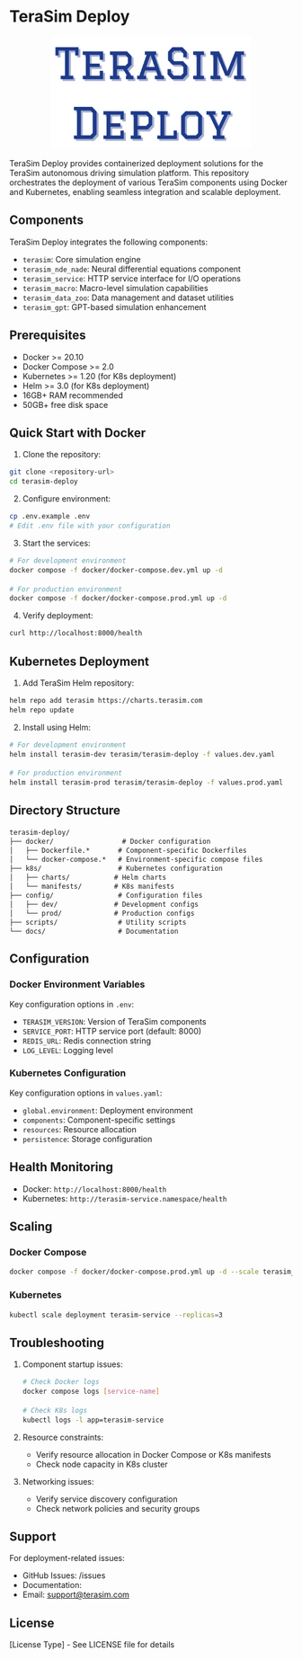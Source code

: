 # TeraSim Deploy

<div align="center">
<p align="center">

<img src="docs/figure/terasim_deploy.svg" height="200px">

</p>
</div>

TeraSim Deploy provides containerized deployment solutions for the TeraSim autonomous driving simulation platform. This repository orchestrates the deployment of various TeraSim components using Docker and Kubernetes, enabling seamless integration and scalable deployment.

## Components

TeraSim Deploy integrates the following components:
- `terasim`: Core simulation engine
- `terasim_nde_nade`: Neural differential equations component
- `terasim_service`: HTTP service interface for I/O operations
- `terasim_macro`: Macro-level simulation capabilities
- `terasim_data_zoo`: Data management and dataset utilities
- `terasim_gpt`: GPT-based simulation enhancement

## Prerequisites

- Docker >= 20.10
- Docker Compose >= 2.0
- Kubernetes >= 1.20 (for K8s deployment)
- Helm >= 3.0 (for K8s deployment)
- 16GB+ RAM recommended
- 50GB+ free disk space

## Quick Start with Docker

1. Clone the repository:
```bash
git clone <repository-url>
cd terasim-deploy
```

2. Configure environment:
```bash
cp .env.example .env
# Edit .env file with your configuration
```

3. Start the services:
```bash
# For development environment
docker compose -f docker/docker-compose.dev.yml up -d

# For production environment
docker compose -f docker/docker-compose.prod.yml up -d
```

4. Verify deployment:
```bash
curl http://localhost:8000/health
```

## Kubernetes Deployment

1. Add TeraSim Helm repository:
```bash
helm repo add terasim https://charts.terasim.com
helm repo update
```

2. Install using Helm:
```bash
# For development environment
helm install terasim-dev terasim/terasim-deploy -f values.dev.yaml

# For production environment
helm install terasim-prod terasim/terasim-deploy -f values.prod.yaml
```

## Directory Structure

```
terasim-deploy/
├── docker/                 # Docker configuration
│   ├── Dockerfile.*       # Component-specific Dockerfiles
│   └── docker-compose.*   # Environment-specific compose files
├── k8s/                   # Kubernetes configuration
│   ├── charts/           # Helm charts
│   └── manifests/        # K8s manifests
├── config/                # Configuration files
│   ├── dev/              # Development configs
│   └── prod/             # Production configs
├── scripts/               # Utility scripts
└── docs/                  # Documentation
```

## Configuration

### Docker Environment Variables

Key configuration options in `.env`:
- `TERASIM_VERSION`: Version of TeraSim components
- `SERVICE_PORT`: HTTP service port (default: 8000)
- `REDIS_URL`: Redis connection string
- `LOG_LEVEL`: Logging level

### Kubernetes Configuration

Key configuration options in `values.yaml`:
- `global.environment`: Deployment environment
- `components`: Component-specific settings
- `resources`: Resource allocation
- `persistence`: Storage configuration

## Health Monitoring

- Docker: `http://localhost:8000/health`
- Kubernetes: `http://terasim-service.namespace/health`

## Scaling

### Docker Compose

```bash
docker compose -f docker/docker-compose.prod.yml up -d --scale terasim_service=3
```

### Kubernetes

```bash
kubectl scale deployment terasim-service --replicas=3
```

## Troubleshooting

1. Component startup issues:
   ```bash
   # Check Docker logs
   docker compose logs [service-name]
   
   # Check K8s logs
   kubectl logs -l app=terasim-service
   ```

2. Resource constraints:
   - Verify resource allocation in Docker Compose or K8s manifests
   - Check node capacity in K8s cluster

3. Networking issues:
   - Verify service discovery configuration
   - Check network policies and security groups

## Support

For deployment-related issues:
- GitHub Issues: <repository-url>/issues
- Documentation: <docs-url>
- Email: support@terasim.com

## License

[License Type] - See LICENSE file for details 